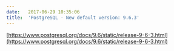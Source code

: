 ```yaml
---
date:	2017-06-29 10:35:06
title:	'PostgreSQL - New default version: 9.6.3'
---
```


[https://www.postgresql.org/docs/9.6/static/release-9-6-3.html](https://www.postgresql.org/docs/9.6/static/release-9-6-3.html)
